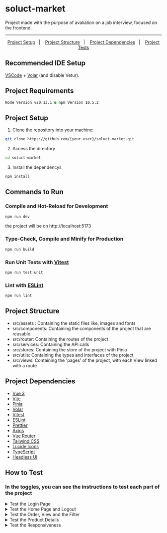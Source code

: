 # soluct-market

Project made with the purpose of avaliation on a job interview, focused on the frontend.
<hr>

<p align="center">
    <a href="#project-setup">Project Setup</a>&nbsp;&nbsp;&nbsp;|&nbsp;&nbsp;&nbsp;
    <a href="#project-structure">Project Structure</a>&nbsp;&nbsp;&nbsp;|&nbsp;&nbsp;&nbsp;
    <a href="#project-dependencies">Project Dependencies</a>&nbsp;&nbsp;&nbsp;|&nbsp;&nbsp;&nbsp;
    <a href="#how-to-test">Project Tests</a>
</p>


## Recommended IDE Setup

[VSCode](https://code.visualstudio.com/) + [Volar](https://marketplace.visualstudio.com/items?itemName=Vue.volar) (and disable Vetur).

## Project Requirements

```sh
Node Version v20.13.1 & npm Version 10.5.2
```


## Project Setup

1. Clone the repository into your machine:
```sh
git clone https://github.com/{your-user}/soluct-market.git
```
2. Access the directory
```sh
cd soluct-market
```
3. Install the dependencys
```sh
npm install
```

## Commands to Run
### Compile and Hot-Reload for Development

```sh
npm run dev
```
the project will be on http://localhost:5173

### Type-Check, Compile and Minify for Production

```sh
npm run build
```

### Run Unit Tests with [Vitest](https://vitest.dev/)

```sh
npm run test:unit
```

### Lint with [ESLint](https://eslint.org/)

```sh
npm run lint
```


## Project Structure

- src/assets :  Containing the static files like, images and fonts
- src/components: Containing the components of the project that are reusable
- src/router: Containing the routes of the project
- src/services: Containing the API calls 
- src/stores: Containing the store of the project with Pinia
- src/utils: Containing the types and interfaces of the project
- src/views: Containing the 'pages' of the project, with each View linked with a route


## Project Dependencies

- [Vue 3](https://v3.vuejs.org/)
- [Vite](https://vitejs.dev/)
- [Pinia](https://pinia.esm.dev/)
- [Volar](https://marketplace.visualstudio.com/items?itemName=Vue.volar)
- [Vitest](https://vitest.dev/)
- [ESLint](https://eslint.org/)
- [Prettier](https://prettier.io/)
- [Axios](https://axios-http.com/)
- [Vue Router](https://router.vuejs.org/)
- [Tailwind CSS](https://tailwindcss.com/)
- [Lucide Icons](https://lucide-icons.web.app/)
- [TypeScript](https://www.typescriptlang.org/)
- [Headless UI](https://headlessui.dev/)


## How to Test

### In the toggles, you can see the instructions to test each part of the project
<details>
    <summary>Test the Login Page</summary>

    -- As a user, I want to log in to the application, so I can access the home page --
    
    The user can log in with the following credentials:

    username: "mor_2314",
    password: "83r5^_”
    
    After the login, the user will be redirected to the home page.

    Tests:

    Informing the wrong credentials, the user will see an error message.

    When you run the project, you will see the login page, testing forcing the '/' route will be redirected to the login page, and the user will be able to access the home page ONLY after the successful login.

    Note: After the successful login, a token will be stored in the local storage, and the user will be redirected to the home page, causing the forcing of '/login' route to redirect to the home page.
</details>

<details>
    <summary>Test the Home Page and Logout</summary>

    -- As a user, I want to see the products and Logout --

    After the successful login, the user will be redirected to the home page, where the user can see the header and the products. The user can log out by clicking on the logout button, causing the token to be removed from the local storage and the user to be redirected to the login page.

    Tests:

    If the user closes the tab while logged in, and open again, he will still be able to access the home page, as the token is stored in the local storage.

    Note: After the logout, the user will be redirected to the login page, causing the forcing of '/home' route to redirect to the login page.
</details>

<details>
    <summary>Test the Order, View and the Filter</summary>

    -- As a user, I want to order the items by Asc or Desc --
    
    The user can click on the order button to order the items by Asc or Desc.

    Tests: 

    Clicking in the order button, shall order the items by Asc or Desc, beeing the default order by Asc.

    -- As a user, I want to view X quantities of the products --

    The user can click on a select to choose the quantity of the products to be shown. Beeing the values: 5, 10, 15, 20 and the default value All.

    Tests: 

    Clicking in the select, shall show the quantity of the products chosen by the user. Have an All option to show all the products again.

    -- As a user, I want to filter the products by Category --

    The user can click on the filter button to filter the products by category.

    Tests:

    Clicking in the filter button, shall open a dropdown with the categories, choosing one will cause the products to be filtered by the chosen category.

    Available categories: "electronics", "jewelery", "men's clothing", "women's clothing", "All"

    Note: The user can Order, View and Filter at same time.
</details>
<details>
    <summary>Test the Product Details</summary>

    -- As a user, I want to see the products details --

    The user can click on the product to see the details of the product.

    Tests:

    Clicking in the product, shall open a modal with the details of the product. (Name, Price, Description, Category, Image)

    Note: The user can close the modal by clicking outside the modal or in the close button.
    
</details>
<details>
    <summary>Test the Responsiveness</summary>

    -- As a user, I want to access the website in mobile and have a good experience --

    The user can access the website via mobile and have a good experience.

    Tests:

    Opening the inspect tool and changing the device to a mobile device, the user will see the website in a mobile version, with the header and the products in a good experience.
    
</details>

